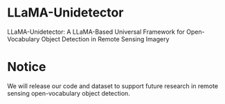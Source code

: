 # LLaMA-Unidetector
LLaMA-Unidetector: A LLaMA-Based Universal Framework for Open-Vocabulary Object Detection in Remote Sensing Imagery

# Notice
We will release our code and dataset to support future research in remote sensing open-vocabulary object detection.
